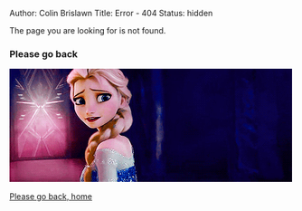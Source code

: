 Author: Colin Brislawn
Title: Error - 404
Status: hidden

The page you are looking for is not found.


### Please go back
![ ](/images/Frozen-please-go-back.gif)


[Please go back, home](/)